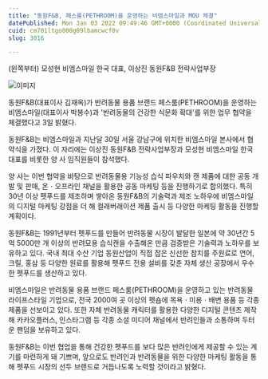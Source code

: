 ```yaml
---
title: "동원F&B, 페스룸(PETHROOM)을 운영하는 비엠스마일과 MOU 체결"
datePublished: Mon Jan 03 2022 09:49:46 GMT+0000 (Coordinated Universal Time)
cuid: cm701ltgo000g09lbamcwcf0v
slug: 3016

---
```



(왼쪽부터) 모성현 비엠스마일 한국 대표, 이상진 동원F&B 전략사업부장

![이미지](https://cdn.hashnode.com/res/hashnode/image/upload/v1739251782276/32803a19-95e6-4bab-954f-e7adfdf62b0b.jpeg)

동원F&B(대표이사 김재옥)가 반려동물 용품 브랜드 페스룸(PETHROOM)을 운영하는 비엠스마일(대표이사 박봉수)과 '반려동물의 건강한 식문화 확대'를 위한 업무 협약을 체결했다고 3일 밝혔다.

동원F&B는 비엠스마일과 지난달 30일 서울 강남구에 위치한 비엠스마일 본사에서 협약식을 가졌다. 이 자리에는 이상진 동원F&B 전략사업부장과 모성현 비엠스마일 한국 대표를 비롯한 양 사 임직원들이 참석했다.

양 사는 이번 협약을 바탕으로 반려동물용 기능성 습식 파우치와 캔 제품에 대한 공동 개발 및 판매, 온ㆍ오프라인 채널을 활용한 공동 마케팅 등을 진행하기로 합의했다. 특히 30년 이상 펫푸드를 제조하며 쌓아온 동원F&B의 기술력과 제조 노하우에 비엠스마일의 디지털 마케팅 강점을 더 해 컬래버래이션 제품 출시 등 다양한 마케팅 활동을 진행할 계획이다.

동원F&B는 1991년부터 펫푸드를 만들어 반려동물 시장이 발달한 일본에 약 30년간 5억 5000만 개 이상의 반려묘용 습식캔을 수출해온 만큼 검증받은 기술력과 노하우를 보유하고 있다. 국내 최대 수산 기업 동원산업이 직접 잡은 신선한 참치를 주원료로 연어, 크릴, 홍삼 등 다양한 원료를 활용해 펫푸드 전용 설비를 갖춘 자체 생산 공장에서 우수한 펫푸드를 생산하고 있다.

비엠스마일은 반려동물 용품 브랜드 페스룸(PETHROOM)을 운영하고 있는 반려동물 라이프스타일 기업으로, 전국 2000여 곳 이상의 펫숍에 목욕ㆍ미용ㆍ배변 용품 등 각종 제품을 선보이고 있다. 또한 자체 반려동물 캐릭터를 활용한 다양한 디지털 콘텐츠 제작해 카카오플러스, 인스타그램 등 각종 소셜 미디어 채널에서 반려인들과 소통하며 두터운 팬덤을 보유하고 있다.

동원F&B는 이번 협업을 통해 건강한 펫푸드를 보다 많은 반려인에게 제공할 수 있는 계기를 마련하게 돼 기쁘며, 앞으로도 반려인과 반려동물을 위한 다양한 마케팅 활동을 통해 펫푸드 시장의 선두 브랜드로 거듭나도록 노력할 것이라고 밝혔다.